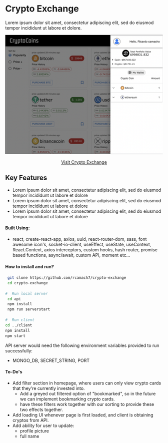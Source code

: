 # Crypto Exchange

Lorem ipsum dolor sit amet, consectetur adipiscing elit, sed do eiusmod tempor incididunt ut labore et dolore.

![project_demo](crypto-exchange.png)

<div align="center">

[Visit Crypto Exchange](https://rcamach7.github.io/crypto-exchange/#/)

</div>

## Key Features

- Lorem ipsum dolor sit amet, consectetur adipiscing elit, sed do eiusmod tempor incididunt ut labore et dolore
- Lorem ipsum dolor sit amet, consectetur adipiscing elit, sed do eiusmod tempor incididunt ut labore et dolore
- Lorem ipsum dolor sit amet, consectetur adipiscing elit, sed do eiusmod tempor incididunt ut labore et dolore

#### Built Using:

- react, create-react-app, axios, uuid, react-router-dom, sass, font awesome icon's, socket-io-client, useEffect, useState, useContext, React.Context, axios interceptors, custom hooks, hash router, promise based functions, async/await, custom API, moment etc...

#### How to install and run?

```bash
 git clone https://github.com/rcamach7/crypto-exchange
 cd crypto-exchange

#  Run local server
 cd api
 npm install
 npm run serverstart

#  Run client
cd ../client
npm install
npm start
```

API server would need the following environment variables provided to run successfully:

- MONGO_DB, SECRET_STRING, PORT

#### To-Do's

- Add filter section in homepage, where users can only view crypto cards that they're currently invested into.
  - Add a greyed out filtered option of "bookmarked", so in the future we can implement bookmarking crypto cards.
  - have these filters work together with our sorting to provide these two effects together.
- Add loading UI whenever page is first loaded, and client is obtaining cryptos from API.
- Add ability for user to update:
  - profile picture
  - full name
